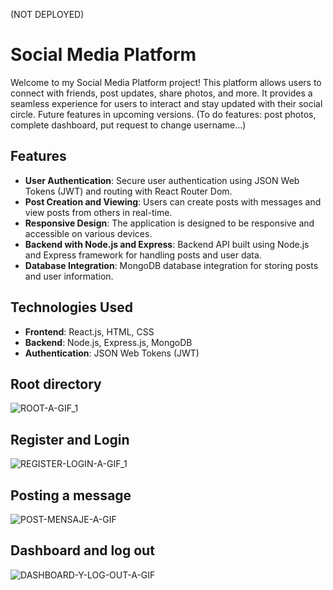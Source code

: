 (NOT DEPLOYED)
# Social Media Platform

Welcome to my Social Media Platform project! This platform allows users to connect with friends, post updates, share photos, and more. It provides a seamless experience for users to interact and stay updated with their social circle.
Future features in upcoming versions.
(To do features: post photos, complete dashboard, put request to change username...)

## Features

- **User Authentication**: Secure user authentication using JSON Web Tokens (JWT) and routing with React Router Dom.
- **Post Creation and Viewing**: Users can create posts with messages and view posts from others in real-time.
- **Responsive Design**: The application is designed to be responsive and accessible on various devices.
- **Backend with Node.js and Express**: Backend API built using Node.js and Express framework for handling posts and user data.
- **Database Integration**: MongoDB database integration for storing posts and user information.

## Technologies Used

- **Frontend**: React.js, HTML, CSS
- **Backend**: Node.js, Express.js, MongoDB
- **Authentication**: JSON Web Tokens (JWT)

## Root directory
![ROOT-A-GIF_1](https://github.com/drmcodes/login-register/assets/143167807/93d24faa-aa90-4a67-b5dc-6318ab36e190)
## Register and Login 
![REGISTER-LOGIN-A-GIF_1](https://github.com/drmcodes/login-register/assets/143167807/d6eb4fb4-441f-4264-b02a-72dc3fb0fd5a)
## Posting a message
![POST-MENSAJE-A-GIF](https://github.com/drmcodes/login-register/assets/143167807/fe5e49f6-08bd-4ae7-9ccf-1d14994580db)
## Dashboard and log out
![DASHBOARD-Y-LOG-OUT-A-GIF](https://github.com/drmcodes/login-register/assets/143167807/65144abc-2c35-4a5b-91ee-c9dcde6fac9b)
